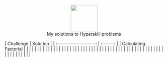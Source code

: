 <p align="center">
    <a href="https://www.hackerrank.com/rockey5520">
        <img height=85 src="https://res.cloudinary.com/rockey5520/image/upload/v1586966945/logos/jetbrains-variant-2_mvvihi.png">
    </a>
    <br>My solutions to Hyperskill problems
</p>
|       Challenge       | Solution |
| :-------------------: | :------: |
| Calculating Factorial |          |
|                       |          |
|                       |          |
|                       |          |
|                       |          |
|                       |          |
|                       |          |
|                       |          |
|                       |          |
|                       |          |
|                       |          |
|                       |          |
|                       |          |
|                       |          |
|                       |          |
|                       |          |
|                       |          |
|                       |          |
|                       |          |
|                       |          |
|                       |          |
